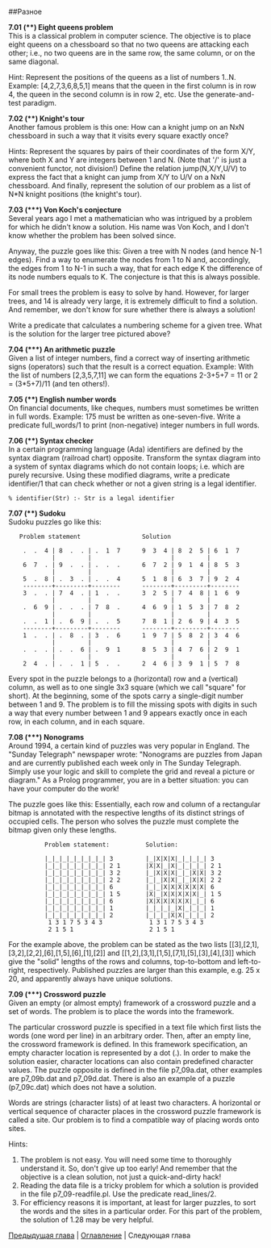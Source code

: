 ##Разное

**7.01 (\*\*) Eight queens problem**  
This is a classical problem in computer science. 
The objective is to place eight queens on a chessboard so that no two queens are attacking each other; 
i.e., no two queens are in the same row, the same column, or on the same diagonal.

Hint: Represent the positions of the queens as a list of numbers 1..N. 
Example: [4,2,7,3,6,8,5,1] means that the queen in the first column is in row 4, the queen in the second column is in row 2, etc. 
Use the generate-and-test paradigm.

**7.02 (\*\*) Knight's tour**  
Another famous problem is this one: 
How can a knight jump on an NxN chessboard in such a way that it visits every square exactly once?

Hints: Represent the squares by pairs of their coordinates of the form X/Y, where both X and Y are integers between 1 and N. 
(Note that '/' is just a convenient functor, not division!) 
Define the relation jump(N,X/Y,U/V) to express the fact that a knight can jump from X/Y to U/V on a NxN chessboard. 
And finally, represent the solution of our problem as a list of N*N knight positions (the knight's tour).

**7.03 (\*\*\*) Von Koch's conjecture**  
Several years ago I met a mathematician who was intrigued by a problem for which he didn't know a solution. 
His name was Von Koch, and I don't know whether the problem has been solved since.

Anyway, the puzzle goes like this: Given a tree with N nodes (and hence N-1 edges). 
Find a way to enumerate the nodes from 1 to N and, accordingly, the edges from 1 to N-1 in such a way, 
that for each edge K the difference of its node numbers equals to K. 
The conjecture is that this is always possible.

For small trees the problem is easy to solve by hand. 
However, for larger trees, and 14 is already very large, it is extremely difficult to find a solution. 
And remember, we don't know for sure whether there is always a solution!

Write a predicate that calculates a numbering scheme for a given tree. 
What is the solution for the larger tree pictured above?

**7.04 (\*\*\*) An arithmetic puzzle**  
Given a list of integer numbers, find a correct way of inserting arithmetic signs (operators) 
such that the result is a correct equation. 
Example: With the list of numbers [2,3,5,7,11] we can form the equations 2-3+5+7 = 11 or 2 = (3*5+7)/11 (and ten others!).

**7.05 (\*\*) English number words**  
On financial documents, like cheques, numbers must sometimes be written in full words. 
Example: 175 must be written as one-seven-five. 
Write a predicate full_words/1 to print (non-negative) integer numbers in full words.

**7.06 (\*\*) Syntax checker**  
In a certain programming language (Ada) identifiers are defined by the syntax diagram (railroad chart) opposite. 
Transform the syntax diagram into a system of syntax diagrams which do not contain loops; i.e. which are purely recursive. 
Using these modified diagrams, write a predicate identifier/1 that can check whether or not a given string is a legal identifier.

    % identifier(Str) :- Str is a legal identifier

**7.07 (\*\*) Sudoku**  
Sudoku puzzles go like this:

       Problem statement                 Solution

        .  .  4 | 8  .  . | .  1  7	     9  3  4 | 8  2  5 | 6  1  7	     
                |         |                      |         |
        6  7  . | 9  .  . | .  .  .	     6  7  2 | 9  1  4 | 8  5  3
                |         |                      |         |
        5  .  8 | .  3  . | .  .  4      5  1  8 | 6  3  7 | 9  2  4
        --------+---------+--------      --------+---------+--------
        3  .  . | 7  4  . | 1  .  .      3  2  5 | 7  4  8 | 1  6  9
                |         |                      |         |
        .  6  9 | .  .  . | 7  8  .      4  6  9 | 1  5  3 | 7  8  2
                |         |                      |         |
        .  .  1 | .  6  9 | .  .  5      7  8  1 | 2  6  9 | 4  3  5
        --------+---------+--------      --------+---------+--------
        1  .  . | .  8  . | 3  .  6	     1  9  7 | 5  8  2 | 3  4  6
                |         |                      |         |
        .  .  . | .  .  6 | .  9  1	     8  5  3 | 4  7  6 | 2  9  1
                |         |                      |         |
        2  4  . | .  .  1 | 5  .  .      2  4  6 | 3  9  1 | 5  7  8
      
Every spot in the puzzle belongs to a (horizontal) row and a (vertical) column, 
as well as to one single 3x3 square (which we call "square" for short). 
At the beginning, some of the spots carry a single-digit number between 1 and 9. 
The problem is to fill the missing spots with digits in such a way that every number between 1 and 9 appears exactly once in each row, 
in each column, and in each square.

**7.08 (\*\*\*) Nonograms**  
Around 1994, a certain kind of puzzles was very popular in England. 
The "Sunday Telegraph" newspaper wrote: "Nonograms are puzzles from Japan and are currently published each week only in The Sunday Telegraph. 
Simply use your logic and skill to complete the grid and reveal a picture or diagram." 
As a Prolog programmer, you are in a better situation: you can have your computer do the work!

The puzzle goes like this: 
Essentially, each row and column of a rectangular bitmap is annotated with the respective lengths of its distinct strings of occupied cells. 
The person who solves the puzzle must complete the bitmap given only these lengths.

              Problem statement:          Solution:

              |_|_|_|_|_|_|_|_| 3         |_|X|X|X|_|_|_|_| 3           
              |_|_|_|_|_|_|_|_| 2 1       |X|X|_|X|_|_|_|_| 2 1         
              |_|_|_|_|_|_|_|_| 3 2       |_|X|X|X|_|_|X|X| 3 2         
              |_|_|_|_|_|_|_|_| 2 2       |_|_|X|X|_|_|X|X| 2 2         
              |_|_|_|_|_|_|_|_| 6         |_|_|X|X|X|X|X|X| 6           
              |_|_|_|_|_|_|_|_| 1 5       |X|_|X|X|X|X|X|_| 1 5         
              |_|_|_|_|_|_|_|_| 6         |X|X|X|X|X|X|_|_| 6           
              |_|_|_|_|_|_|_|_| 1         |_|_|_|_|X|_|_|_| 1           
              |_|_|_|_|_|_|_|_| 2         |_|_|_|X|X|_|_|_| 2           
               1 3 1 7 5 3 4 3             1 3 1 7 5 3 4 3              
               2 1 5 1                     2 1 5 1                      
       
For the example above, the problem can be stated as the two lists 
[[3],[2,1],[3,2],[2,2],[6],[1,5],[6],[1],[2]] and [[1,2],[3,1],[1,5],[7,1],[5],[3],[4],[3]] 
which give the "solid" lengths of the rows and columns, top-to-bottom and left-to-right, respectively. 
Published puzzles are larger than this example, e.g. 25 x 20, and apparently always have unique solutions.

**7.09 (\*\*\*) Crossword puzzle**  
Given an empty (or almost empty) framework of a crossword puzzle and a set of words. 
The problem is to place the words into the framework.

The particular crossword puzzle is specified in a text file which first lists the words (one word per line) in an arbitrary order. 
Then, after an empty line, the crossword framework is defined. 
In this framework specification, an empty character location is represented by a dot (.). 
In order to make the solution easier, character locations can also contain predefined character values. 
The puzzle opposite is defined in the file p7_09a.dat, other examples are p7_09b.dat and p7_09d.dat. 
There is also an example of a puzzle (p7_09c.dat) which does not have a solution.

Words are strings (character lists) of at least two characters. 
A horizontal or vertical sequence of character places in the crossword puzzle framework is called a site. 
Our problem is to find a compatible way of placing words onto sites.

Hints:
1) The problem is not easy. You will need some time to thoroughly understand it. 
So, don't give up too early! And remember that the objective is a clean solution, not just a quick-and-dirty hack!
2) Reading the data file is a tricky problem for which a solution is provided in the file p7_09-readfile.pl. 
Use the predicate read_lines/2.
3) For efficiency reasons it is important, at least for larger puzzles, to sort the words and the sites in a particular order. 
For this part of the problem, the solution of 1.28 may be very helpful. 

[Предыдущая глава](graphs.md) | [Оглавление](README.md) | Следующая глава